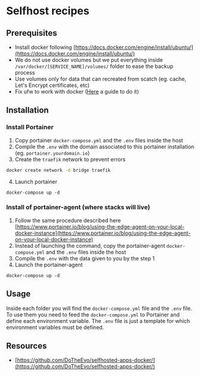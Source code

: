 # Selfhost recipes

## Prerequisites
- Install docker following [https://docs.docker.com/engine/install/ubuntu/](https://docs.docker.com/engine/install/ubuntu/)
- We do not use docker volumes but we put everything inside `/var/docker/[SERVICE_NAME]/volumes/` folder to ease the backup process
- Use volumes only for data that can recreated from scatch (eg. cache, Let's Encrypt certificates, etc)
- Fix ufw to work with docker ([Here](https://github.com/chaifeng/ufw-docker) a guide to do it)

## Installation
### Install Portainer
1. Copy portainer `docker-compose.yml` and the `.env` files inside the host
2. Compile the `.env` with the domain associated to this portainer installation (eg. `portainer.yourdomain.io`)
3. Create the `traefik` network to prevent errors

```bash
docker create network -d bridge traefik
```
4. Launch portainer

```
docker-compose up -d
```

### Install of portainer-agent (where stacks will live)
1. Follow the same procedure described here [https://www.portainer.io/blog/using-the-edge-agent-on-your-local-docker-instance](https://www.portainer.io/blog/using-the-edge-agent-on-your-local-docker-instance)
2. Instead of launching the command, copy the portainer-agent `docker-compose.yml` and the `.env` files inside the host
3. Compile the `.env` with the data given to you by the step 1
4. Launch the portainer-agent

```
docker-compose up -d
```

## Usage
Inside each folder you will find the `docker-compose.yml` file and the `.env` file. To use them you need to feed the `docker-compose.yml` to Portainer and define each environment variable. The `.env` file is just a template for which environment variables must be defined.


## Resources
- [https://github.com/DoTheEvo/selfhosted-apps-docker/](https://github.com/DoTheEvo/selfhosted-apps-docker/)